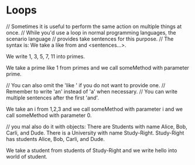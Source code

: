 # Loops

// Sometimes it is useful to perform the same action on multiple things at once.
// While you'd use a loop in normal programming languages, the scenario language
// provides take sentences for this purpose.
// The syntax is: We take a <name> like <example> from <list> and <sentences...>.

We write 1, 3, 5, 7, 11 into primes.

We take a prime like 1 from primes and we call someMethod with parameter prime.

// You can also omit the 'like <example>' if you do not want to provide one.
// Remember to write 'an' instead of 'a' when necessary.
// You can write multiple sentences after the first 'and'.

We take an i from 1,2,3 and we call someMethod with parameter i and we call someMethod with parameter 0.

// you mal also do it with objects: 
There are Students with name Alice, Bob, Carli, and Dude. 
There is a University with name Study-Right. 
Study-Right has students Alice, Bob, Carli, and Dude. 

We take a student from students of Study-Right and we write hello into world of student. 


